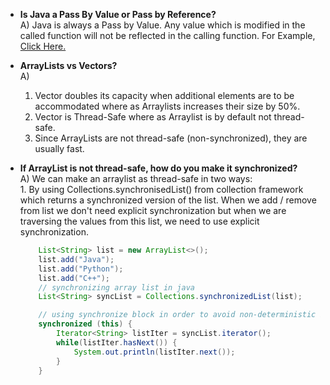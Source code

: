 -   **Is Java a Pass By Value or Pass by Reference?**<br/>
    A) Java is always a Pass by Value. Any value which is modified in the called function will not be reflected in the calling function. For Example, [Click Here.](https://stackoverflow.com/a/12429953/3424919)

- **ArrayLists vs Vectors?** <br>
    A) <br>
    1. Vector doubles its capacity when additional elements are to be accommodated where as Arraylists increases their size by 50%.
    2. Vector is Thread-Safe where as Arraylist is by default not thread-safe.
    3. Since ArrayLists are not thread-safe (non-synchronized), they are usually fast.

- **If ArrayList is not thread-safe, how do you make it synchronized?** <br>
    A) We can make an arraylist as thread-safe in two ways: <br>
        1. By using Collections.synchronisedList() from collection framework which returns a synchronized version of the list. When we add / remove from list we don't need explicit synchronization but when we are traversing the values from this list, we need to use explicit synchronization.<br>

    ```java
        List<String> list = new ArrayList<>();
        list.add("Java");
        list.add("Python");
        list.add("C++");
        // synchronizing array list in java
        List<String> syncList = Collections.synchronizedList(list);

        // using synchronize block in order to avoid non-deterministic behavior
        synchronized (this) {
            Iterator<String> listIter = syncList.iterator();
            while(listIter.hasNext()) {
                System.out.println(listIter.next());
            }
        }
    ```
